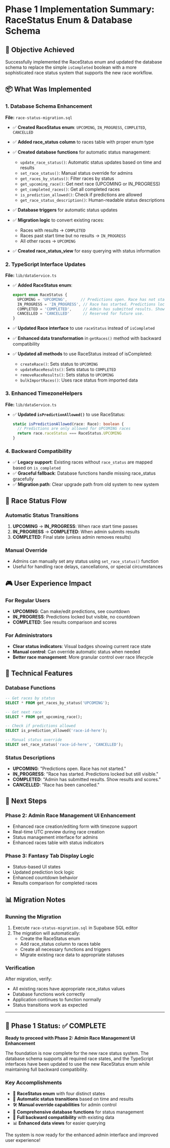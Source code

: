 # Phase 1 Implementation Summary: RaceStatus Enum & Database Schema

## 🎯 Objective Achieved
Successfully implemented the RaceStatus enum and updated the database schema to replace the simple `isCompleted` boolean with a more sophisticated race status system that supports the new race workflow.

## 📦 What Was Implemented

### 1. Database Schema Enhancement
**File:** `race-status-migration.sql`

- ✅ **Created RaceStatus enum**: `UPCOMING`, `IN_PROGRESS`, `COMPLETED`, `CANCELLED`
- ✅ **Added race_status column** to races table with proper enum type
- ✅ **Created database functions** for automatic status management:
  - `update_race_status()`: Automatic status updates based on time and results
  - `set_race_status()`: Manual status override for admins
  - `get_races_by_status()`: Filter races by status
  - `get_upcoming_race()`: Get next race (UPCOMING or IN_PROGRESS)
  - `get_completed_races()`: Get all completed races
  - `is_prediction_allowed()`: Check if predictions are allowed
  - `get_race_status_description()`: Human-readable status descriptions

- ✅ **Database triggers** for automatic status updates
- ✅ **Migration logic** to convert existing races:
  - Races with results → `COMPLETED`
  - Races past start time but no results → `IN_PROGRESS`
  - All other races → `UPCOMING`

- ✅ **Created race_status_view** for easy querying with status information

### 2. TypeScript Interface Updates
**File:** `lib/dataService.ts`

- ✅ **Added RaceStatus enum**:
  ```typescript
  export enum RaceStatus {
    UPCOMING = 'UPCOMING',      // Predictions open. Race has not started.
    IN_PROGRESS = 'IN_PROGRESS', // Race has started. Predictions locked but still visible.
    COMPLETED = 'COMPLETED',     // Admin has submitted results. Show results and scores.
    CANCELLED = 'CANCELLED'      // Reserved for future use.
  }
  ```

- ✅ **Updated Race interface** to use `raceStatus` instead of `isCompleted`
- ✅ **Enhanced data transformation** in `getRaces()` method with backward compatibility
- ✅ **Updated all methods** to use RaceStatus instead of isCompleted:
  - `createRace()`: Sets status to `UPCOMING`
  - `updateRaceResults()`: Sets status to `COMPLETED`
  - `removeRaceResults()`: Sets status to `UPCOMING`
  - `bulkImportRaces()`: Uses race status from imported data

### 3. Enhanced TimezoneHelpers
**File:** `lib/dataService.ts`

- ✅ **Updated `isPredictionAllowed()`** to use RaceStatus:
  ```typescript
  static isPredictionAllowed(race: Race): boolean {
    // Predictions are only allowed for UPCOMING races
    return race.raceStatus === RaceStatus.UPCOMING
  }
  ```

### 4. Backward Compatibility
- ✅ **Legacy support**: Existing races without `race_status` are mapped based on `is_completed`
- ✅ **Graceful fallback**: Database functions handle missing race_status gracefully
- ✅ **Migration path**: Clear upgrade path from old system to new system

## 🔄 Race Status Flow

### Automatic Status Transitions
1. **UPCOMING** → **IN_PROGRESS**: When race start time passes
2. **IN_PROGRESS** → **COMPLETED**: When admin submits results
3. **COMPLETED**: Final state (unless admin removes results)

### Manual Override
- Admins can manually set any status using `set_race_status()` function
- Useful for handling race delays, cancellations, or special circumstances

## 🎮 User Experience Impact

### For Regular Users
- **UPCOMING**: Can make/edit predictions, see countdown
- **IN_PROGRESS**: Predictions locked but visible, no countdown
- **COMPLETED**: See results comparison and scores

### For Administrators
- **Clear status indicators**: Visual badges showing current race state
- **Manual control**: Can override automatic status when needed
- **Better race management**: More granular control over race lifecycle

## 🔧 Technical Features

### Database Functions
```sql
-- Get races by status
SELECT * FROM get_races_by_status('UPCOMING');

-- Get next race
SELECT * FROM get_upcoming_race();

-- Check if predictions allowed
SELECT is_prediction_allowed('race-id-here');

-- Manual status override
SELECT set_race_status('race-id-here', 'CANCELLED');
```

### Status Descriptions
- **UPCOMING**: "Predictions open. Race has not started."
- **IN_PROGRESS**: "Race has started. Predictions locked but still visible."
- **COMPLETED**: "Admin has submitted results. Show results and scores."
- **CANCELLED**: "Race has been cancelled."

## 🚀 Next Steps

### Phase 2: Admin Race Management UI Enhancement
- Enhanced race creation/editing form with timezone support
- Real-time UTC preview during race creation
- Status management interface for admins
- Enhanced races table with status indicators

### Phase 3: Fantasy Tab Display Logic
- Status-based UI states
- Updated prediction lock logic
- Enhanced countdown behavior
- Results comparison for completed races

## 📊 Migration Notes

### Running the Migration
1. Execute `race-status-migration.sql` in Supabase SQL editor
2. The migration will automatically:
   - Create the RaceStatus enum
   - Add race_status column to races table
   - Create all necessary functions and triggers
   - Migrate existing race data to appropriate statuses

### Verification
After migration, verify:
- All existing races have appropriate race_status values
- Database functions work correctly
- Application continues to function normally
- Status transitions work as expected

---

## 🏁 Phase 1 Status: ✅ COMPLETE

**Ready to proceed with Phase 2: Admin Race Management UI Enhancement**

The foundation is now complete for the new race status system. The database schema supports all required race states, and the TypeScript interfaces have been updated to use the new RaceStatus enum while maintaining full backward compatibility.

### Key Accomplishments
- 🎯 **RaceStatus enum** with four distinct states
- 🔄 **Automatic status transitions** based on time and results
- 🛠️ **Manual override capabilities** for admin control
- 🔧 **Comprehensive database functions** for status management
- 🔄 **Full backward compatibility** with existing data
- 📊 **Enhanced data views** for easier querying

The system is now ready for the enhanced admin interface and improved user experience! 